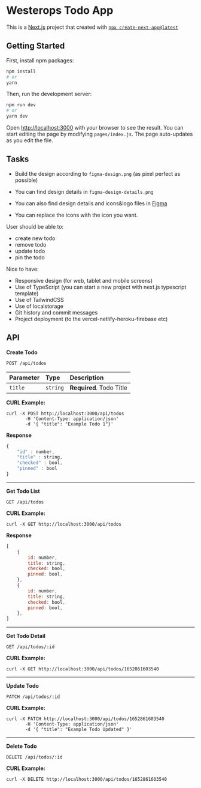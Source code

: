 # Westerops Todo App

This is a [Next.js](https://nextjs.org/) project that created with [`npx create-next-app@latest`](https://github.com/vercel/next.js/tree/canary/packages/create-next-app)

## Getting Started

First, install npm packages:

```bash
npm install
# or
yarn
```

Then, run the development server:

```bash
npm run dev
# or
yarn dev
```

Open [http://localhost:3000](http://localhost:3000) with your browser to see the result.
You can start editing the page by modifying `pages/index.js`. The page auto-updates as you edit the file.

## Tasks

* Build the design according to `figma-design.png` (as pixel perfect as possible)

*   You can find design details in `figma-design-details.png`
*   You can also find design details and icons&logo files in [Figma](https://www.figma.com/file/8AUZwSFrERAZQ0TkpoWHV2/fe_case?node-id=0%3A1)
*   You can replace the icons with the icon you want.

User should be able to:
* create new todo
* remove todo
* update todo
* pin the todo

Nice to have:
* Responsive design (for web, tablet and mobile screens)
* Use of TypeScript (you can start a new project with next.js typescript template)
* Use of TailwindCSS
* Use of localstorage
* Git history and commit messages
* Project deployment (to the vercel-netlify-heroku-firebase etc)


## API

**Create Todo**

    POST /api/todos

| Parameter | Type     | Description              |
| :-------- | :------- | :----------------------- |
| `title`   | `string` | **Required**. Todo Title |

**CURL Example:**

    curl -X POST http://localhost:3000/api/todos
           -H 'Content-Type: application/json'
           -d '{ "title": "Example Todo 1"}'

**Response**

```javascript
{
	"id" : number,
	"title" : string,
	"checked" : bool,
	"pinned" : bool
}
```

---

**Get Todo List**

    GET /api/todos

**CURL Example:**

    curl -X GET http://localhost:3000/api/todos

**Response**

```javascript
[
	{
		id: number,
		title: string,
		checked: bool,
		pinned: bool,
	},
	{
		id: number,
		title: string,
		checked: bool,
		pinned: bool,
	},
]
```

---

**Get Todo Detail**

    GET /api/todos/:id

**CURL Example:**

    curl -X GET http://localhost:3000/api/todos/1652861603540

---

**Update Todo**

    PATCH /api/todos/:id

**CURL Example:**

    curl -X PATCH http://localhost:3000/api/todos/1652861603540
           -H 'Content-Type: application/json'
           -d '{ "title": "Example Todo Updated" }'

---

**Delete Todo**

    DELETE /api/todos/:id


**CURL Example:**

    curl -X DELETE http://localhost:3000/api/todos/1652861603540


